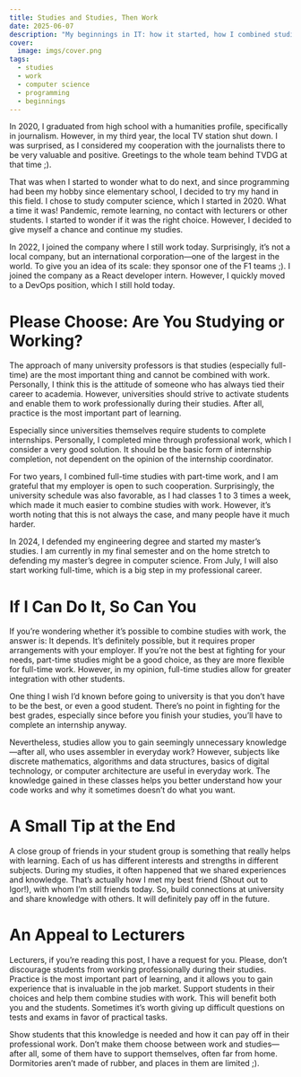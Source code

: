 ```yaml
---
title: Studies and Studies, Then Work
date: 2025-06-07
description: "My beginnings in IT: how it started, how I combined studies with work, why the attitude of lecturers is sometimes wrong, and how to improve it ;)."
cover: 
  image: imgs/cover.png
tags:
  - studies
  - work
  - computer science
  - programming
  - beginnings
---
```


In 2020, I graduated from high school with a humanities profile, specifically in journalism. However, in my third year, the local TV station shut down. I was surprised, as I considered my cooperation with the journalists there to be very valuable and positive. Greetings to the whole team behind TVDG at that time ;).

That was when I started to wonder what to do next, and since programming had been my hobby since elementary school, I decided to try my hand in this field. I chose to study computer science, which I started in 2020. What a time it was! Pandemic, remote learning, no contact with lecturers or other students. I started to wonder if it was the right choice. However, I decided to give myself a chance and continue my studies.

In 2022, I joined the company where I still work today. Surprisingly, it’s not a local company, but an international corporation—one of the largest in the world. To give you an idea of its scale: they sponsor one of the F1 teams ;).
I joined the company as a React developer intern. However, I quickly moved to a DevOps position, which I still hold today.

# Please Choose: Are You Studying or Working?

The approach of many university professors is that studies (especially full-time) are the most important thing and cannot be combined with work. Personally, I think this is the attitude of someone who has always tied their career to academia. However, universities should strive to activate students and enable them to work professionally during their studies. After all, practice is the most important part of learning.

Especially since universities themselves require students to complete internships. Personally, I completed mine through professional work, which I consider a very good solution. It should be the basic form of internship completion, not dependent on the opinion of the internship coordinator.

For two years, I combined full-time studies with part-time work, and I am grateful that my employer is open to such cooperation. Surprisingly, the university schedule was also favorable, as I had classes 1 to 3 times a week, which made it much easier to combine studies with work. However, it’s worth noting that this is not always the case, and many people have it much harder.

In 2024, I defended my engineering degree and started my master’s studies. I am currently in my final semester and on the home stretch to defending my master’s degree in computer science. From July, I will also start working full-time, which is a big step in my professional career.

# If I Can Do It, So Can You

If you’re wondering whether it’s possible to combine studies with work, the answer is: It depends. It’s definitely possible, but it requires proper arrangements with your employer. If you’re not the best at fighting for your needs, part-time studies might be a good choice, as they are more flexible for full-time work. However, in my opinion, full-time studies allow for greater integration with other students.

One thing I wish I’d known before going to university is that you don’t have to be the best, or even a good student. There’s no point in fighting for the best grades, especially since before you finish your studies, you’ll have to complete an internship anyway.

Nevertheless, studies allow you to gain seemingly unnecessary knowledge—after all, who uses assembler in everyday work? However, subjects like discrete mathematics, algorithms and data structures, basics of digital technology, or computer architecture are useful in everyday work. The knowledge gained in these classes helps you better understand how your code works and why it sometimes doesn’t do what you want.

# A Small Tip at the End

A close group of friends in your student group is something that really helps with learning. Each of us has different interests and strengths in different subjects. During my studies, it often happened that we shared experiences and knowledge. That’s actually how I met my best friend (Shout out to Igor!), with whom I’m still friends today. So, build connections at university and share knowledge with others. It will definitely pay off in the future.

# An Appeal to Lecturers

Lecturers, if you’re reading this post, I have a request for you. Please, don’t discourage students from working professionally during their studies. Practice is the most important part of learning, and it allows you to gain experience that is invaluable in the job market. Support students in their choices and help them combine studies with work. This will benefit both you and the students. Sometimes it’s worth giving up difficult questions on tests and exams in favor of practical tasks.

Show students that this knowledge is needed and how it can pay off in their professional work. Don’t make them choose between work and studies—after all, some of them have to support themselves, often far from home. Dormitories aren’t made of rubber, and places in them are limited ;).

